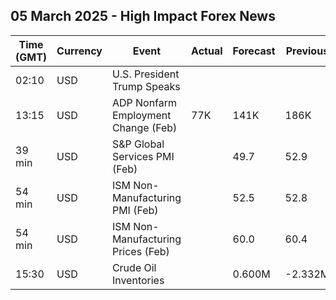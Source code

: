 ## 05 March 2025 - High Impact Forex News

| Time (GMT) | Currency | Event | Actual | Forecast | Previous |
|------|----------|-------|--------|----------|----------|
| 02:10 | USD | U.S. President Trump Speaks |  |  |  |
| 13:15 | USD | ADP Nonfarm Employment Change (Feb) | 77K | 141K | 186K |
| 39 min | USD | S&P Global Services PMI (Feb) |  | 49.7 | 52.9 |
| 54 min | USD | ISM Non-Manufacturing PMI (Feb) |  | 52.5 | 52.8 |
| 54 min | USD | ISM Non-Manufacturing Prices (Feb) |  | 60.0 | 60.4 |
| 15:30 | USD | Crude Oil Inventories |  | 0.600M | -2.332M |
